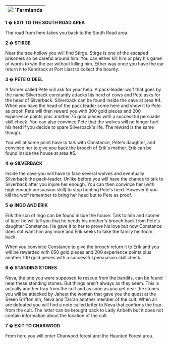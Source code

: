| ![](https://www.gamebanshee.com/neverwinternights/nwnwalkthrough/maps/southroad_farmlands.jpg)``Farmlands |
| :------------------------------------------------------------------------------------------------------------: |

**1 � EXIT TO THE SOUTH ROAD AREA**

The road from here takes you back to the South Road area.

**2 � STIRGE**

Near the tree hollow you will find Stirge. Stirge is one of the escaped prisoners so be careful around him. You can either kill him or play his game of words to win the ear without killing him. Either way once you have the ear return it to Kendrack at Port Llast to collect the bounty.

**3 � PETE O'DEEL**

A farmer called Pete will ask for your help. A pack-leader wolf that goes by the name Silverback constantly attacks his herd of cows and Pete asks for the head of Silverback. Silverback can be found inside the cave at area #4. When you have the head of the pack leader come here and show it to Pete as proof. Pete will then reward you with 300 gold pieces and 200 experience points plus another 75 gold pieces with a successful persuade skill check. You can also convince Pete that the wolves will no longer hurt his herd if you decide to spare Silverback's life. The reward is the same though.

You will at some point have to talk with Constance, Pete's daughter, and convince her to give you back the brooch of Erik's mother. Erik can be found inside the house at area #5.

**4 � SILVERBACK**

Inside the cave you will have to face several wolves and eventually Silverback the pack-leader. Unlike before you will have the chance to talk to Silverback after you injure her enough. You can then convince her (with high enough persuasion skill) to stop hunting Pete's herd. However if you kill the wolf remember to bring her head but to Pete as proof.

**5 � INGO AND ERIK**

Erik the son of Ingo can be found inside the house. Talk to him and sooner of later he will tell you that he needs his mother's brooch back from Pete's daughter Constance. He gave it to her to prove his love but now Constance does not want him any more and Erik seeks to take the family heirloom back.

When you convince Constance to give the brooch return it to Erik and you will be rewarded with 650 gold pieces and 200 experience points plus another 100 gold pieces with a successful persuasion skill check.

**6 � STANDING STONES**

Neva, the one you were supposed to rescue from the bandits, can be found near these standing stones. But things aren't always as they seem. This is actually another trap from the cult and as soon as you get near the stones you will be attacked by Jaheet the woman that gave you the quest at the Green Griffon Inn, Neva and Tarran another member of the cult. When all are defeated you will find a note called letter to Neva that confirms the trap from the cult. The letter can be brought back to Lady Aribeth but it does not contain information about the location of the cult.

**7 � EXIT TO CHARWOOD**

From here you will enter Charwood forest and the Haunted Forest area.
